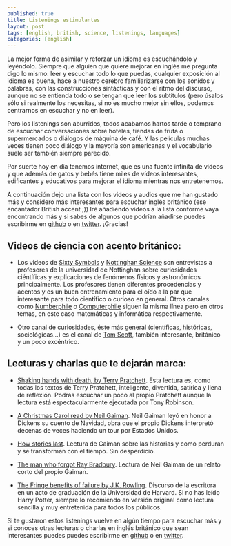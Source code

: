 ```yaml
---
published: true
title: Listenings estimulantes
layout: post
tags: [english, british, science, listenings, languages]
categories: [english]
---
```

La mejor forma de asimilar y reforzar un idioma es escuchándolo y leyéndolo. Siempre que alguien que quiere mejorar en inglés me pregunta digo lo mismo: leer y escuchar todo lo que puedas, cualquier exposición al idioma es buena, hace a nuestro cerebro familiarizarse con los sonidos y palabras, con las construcciones sintácticas y con el ritmo del discurso, aunque no se entienda todo o se tengan que leer los subtítulos (pero úsalos sólo si realmente los necesitas, si no es mucho mejor sin ellos, podemos centrarnos en escuchar y no en leer).

Pero los listenings son aburridos, todos acabamos hartos tarde o temprano de escuchar conversaciones sobre hoteles, tiendas de fruta o supermercados o diálogos de máquina de café. Y las películas muchas veces tienen poco diálogo y la mayoría son americanas y el vocabulario suele ser también siempre parecido.

Por suerte hoy en día tenemos internet, que es una fuente infinita de videos y que además de gatos y bebés tiene miles de vídeos interesantes, edificantes y educativos para mejorar el idioma mientras nos entretenemos. 

A continuación dejo una lista con los videos y audios que me han gustado más y considero más interesantes para escuchar inglés británico (ese encantador British accent ;)) Iré añadiendo vídeos a la lista conforme vaya encontrando más y si sabes de algunos que podrían añadirse puedes escribirme en [github](https://github.com/juanmirod/juanmirod.github.io/blob/master/_posts/2016-02-02-listenings-estimulantes.markdown) o en [twitter](https://twitter.com/juanmirod). ¡Gracias!

## Videos de ciencia con acento británico:

- Los videos de [Sixty Symbols](https://www.youtube.com/user/sixtysymbols) y [Nottinghan Science](https://www.youtube.com/user/nottinghamscience) son entrevistas a profesores de la universidad de Nottinghan sobre curiosidades ciéntíficas y explicaciones de fenómenos físicos y astronómicos principalmente. Los profesores tienen diferentes procedencias y acentos y es un buen entrenamiento para el oído a la par que interesante para todo científico o curioso en general. Otros canales como [Numberphile](https://www.youtube.com/user/numberphile) o [Computerphile](https://www.youtube.com/user/Computerphile) siguen la misma línea pero en otros temas, en este caso matemáticas y informática respectivamente.

- Otro canal de curiosidades, éste más general (científicas, históricas, sociológicas...) es el canal de [Tom Scott](https://www.youtube.com/channel/UCBa659QWEk1AI4Tg--mrJ2A), también interesante, británico y un poco excéntrico.

## Lecturas y charlas que te dejarán marca:

- [Shaking hands with death, by Terry Pratchett](https://youtu.be/90b1MBwnEHM). Esta lectura es, como todas los textos de Terry Pratchett, inteligente, divertida, satírica y llena de reflexión. Podrás escuchar un poco al propio Pratchett aunque la lectura está espectacularmente ejecutada por Tony Robinson.

- [A Christmas Carol read by Neil Gaiman](https://soundcloud.com/nypl/neil-gaiman-reads-a-christmas-carol). Neil Gaiman leyó en honor a Dickens su cuento de Navidad, obra que el propio Dickens interpretó decenas de veces haciendo un tour por Estados Unidos.

- [How stories last](https://soundcloud.com/brainpicker/neil-gaiman-how-stories-last). Lectura de Gaiman sobre las historias y como perduran y se transforman con el tiempo. Sin desperdicio.

- [The man who forgot Ray Bradbury](https://soundcloud.com/neilgaiman/the-man-who-forgot-ray-bradbury). Lectura de Neil Gaiman de un relato corto del propio Gaiman.

- [The Fringe benefits of failure by J.K. Rowling](http://www.ted.com/talks/jk_rowling_the_fringe_benefits_of_failure). Discurso de la escritora en un acto de graduación de la Universidad de Harvard. Si no has leído Harry Potter, siempre lo recomiendo en versión original como lectura sencilla y muy entretenida para todos los públicos.

Si te gustaron estos listenings vuelve en algún tiempo para escuchar más y si conoces otras lecturas o charlas en inglés británico que sean interesantes puedes puedes escribirme en [github](https://github.com/juanmirod/juanmirod.github.io/blob/master/_posts/2016-02-02-listenings-estimulantes.markdown) o en [twitter](https://twitter.com/juanmirod).